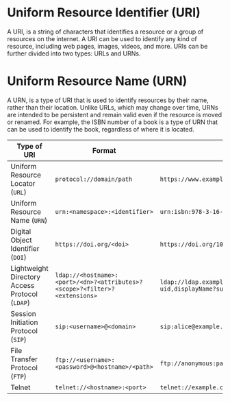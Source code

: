 # Uniform Resource Identifier (URI)
A URI,  is a string of characters that identifies a resource or a group of resources on the internet. A URI can be used to identify any kind of resource, including web pages, images, videos, and more. URIs can be further divided into two types: URLs and URNs.


# Uniform Resource Name (URN)
A URN, is a type of URI that is used to identify resources by their name, rather than their location. Unlike URLs, which may change over time, URNs are intended to be persistent and remain valid even if the resource is moved or renamed. For example, the ISBN number of a book is a type of URN that can be used to identify the book, regardless of where it is located.

| Type of URI                                    | Format                                                                     | Example                                                                                         |
| ---------------------------------------------- | -------------------------------------------------------------------------- | ----------------------------------------------------------------------------------------------- |
| Uniform Resource Locator (`URL`)               | `protocol://domain/path`                                                   | `https://www.example.com/path/to/resource`                                                      |
| Uniform Resource Name (`URN`)                  | `urn:<namespace>:<identifier>`                                             | `urn:isbn:978-3-16-148410-0`                                                                    |
| Digital Object Identifier (`DOI`)              | `https://doi.org/<doi>`                                                    | `https://doi.org/10.1038/s41586-021-03357-9`                                                    |
| Lightweight Directory Access Protocol (`LDAP`) | `ldap://<hostname>:<port>/<dn>?<attributes>?<scope>?<filter>?<extensions>` | `ldap://ldap.example.com:389/dc=example,dc=com?uid,displayName?sub?(objectClass=inetOrgPerson)` |
| Session Initiation Protocol (`SIP`)            | `sip:<username>@<domain>`                                                  | `sip:alice@example.com`                                                                         |
| File Transfer Protocol (`FTP`)                 | `ftp://<username>:<password>@<hostname>/<path>`                            | `ftp://anonymous:password@example.com/pub/README`                                               |
| Telnet                                         | `telnet://<hostname>:<port>`                                               | `telnet://example.com:23`                                                                       |